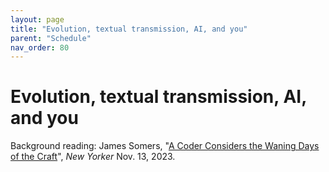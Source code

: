 ```yaml
---
layout: page
title: "Evolution, textual transmission, AI, and you"
parent: "Schedule"
nav_order: 80
---
```


# Evolution, textual transmission, AI, and you

Background reading: James Somers, "[A Coder Considers the Waning Days of the Craft](https://www.newyorker.com/magazine/2023/11/20/a-coder-considers-the-waning-days-of-the-craft)", *New Yorker* Nov. 13, 2023.